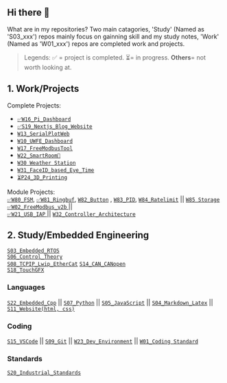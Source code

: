 ## Hi there 👋

What are in my repositories?
Two main catagories, 'Study' (Named as 'S03_xxx') repos mainly focus on gainning skill and my study notes, 'Work' (Named as 'W01_xxx') repos are completed work and projects.

> Legends: ✅ = project is completed. ⏳= in progress. **Others**= not worth looking at.

## 1. Work/Projects  <!--  The  work I've done -->
Complete Projects: <br>
- [`✅W16_Pi_Dashboard` ](https://github.com/ArthurQiangLi/W16_PiDashboard)
- [`✅S19_Nextjs_Blog_Website`](https://github.com/ArthurQiangLi/S19_Nextjs_Blog_Website) 
- [`W13_SerialPlotWeb`](https://github.com/ArthurQiangLi/W13_SerialPlotWeb) 
- [`W10_UWFE_Dashboard`]()
- [`W17_FreeModbusTool`](https://github.com/ArthurQiangLi/W17_FreeModbusTool) 
- [`W22_SmartRoom🐶` ]()
- [`W30 Weather Station`]()
- [`W31_FaceID_based_Eye_Time`](https://github.com/ArthurQiangLi/W31_FaceID_based_Eye_Time)
- [`⏳P24_3D_Printing`](https://github.com/ArthurQiangLi/P24_3D_Printing)
 
 Module Projects:<br>
[`✅W80_FSM`](https://github.com/ArthurQiangLi/W80_FSM), 
[`✅W81_Ringbuf`](https://github.com/ArthurQiangLi/W81_Ringbuf), 
[`W82_Button`](https://github.com/ArthurQiangLi/W82_Button) ,
[`W83_PID`](https://github.com/ArthurQiangLi/W83_PID),
[`W84_Ratelimit`](https://github.com/ArthurQiangLi/W84_Ratelimit) ||
[`W85 Storage`](https://github.com/ArthurQiangLi/W85_Storage)
<br>
[`✅W02_FreeModbus_v2b` ](https://github.com/ArthurQiangLi/W02_FreeModbus_v2b) ||  
[`✅W21_USB_IAP` ](https://github.com/ArthurQiangLi/W21_USB_IAP) || [`W32_Controller_Architecture`](https://github.com/ArthurQiangLi/W32_Controller_Architecture)

 

## 2. Study/Embedded Engineering <!-- I borrow/learn others work -->

 [`S03_Embedded_RTOS`](https://github.com/ArthurQiangLi/S03_Embedded_RTOS)<br>
 [`S06_Control_Theory`](https://github.com/ArthurQiangLi/S06_Control_Theory.git) <br>
 [`S08_TCPIP_Lwip_EtherCat`](https://github.com/ArthurQiangLi/S08_TCPIP_Lwip_EtherCat) 
 [`S14_CAN_CANopen`](https://github.com/ArthurQiangLi/S14_CAN_CANopen) <br>
 [`S18_TouchGFX`](https://github.com/ArthurQiangLi/S18_TouchGFX.git) 

### Languages
[`S22_Embedded_Cpp`](https://github.com/ArthurQiangLi/S22_Embedded_Cpp) || [`S07_Python`](https://github.com/ArthurQiangLi/S07_Python)  ||   [`S05_JavaScript`](https://github.com/ArthurQiangLi/S05_JavaScript) || [`S04_Markdown_Latex`](https://github.com/ArthurQiangLi/S04_Markdown_Latex.git)  || [`S11_Website(html, css)` ](https://github.com/ArthurQiangLi/S11_Website)
### Coding 
[`S15_VSCode`](https://github.com/ArthurQiangLi/S15_VSCode)  ||  [`S09_Git`](https://github.com/ArthurQiangLi/S09_Git)  ||  [`W23_Dev_Environment`](https://github.com/ArthurQiangLi/W23_Dev_Environment)  || [`W01_Coding Standard`](https://github.com/ArthurQiangLi/W01_Coding_Standard) 

### Standards
[`S20_Industrial_Standards`](https://github.com/ArthurQiangLi/S20_Industrial_Standards) 


<!--
**ArthurQiangLi/arthurqiangli** is a ✨ _special_ ✨ repository because its `README.md` (this file) appears on your GitHub profile.

Here are some ideas to get you started:

- 🔭 I’m currently working on ...
- 🌱 I’m currently learning ...
- 👯 I’m looking to collaborate on ...
- 🤔 I’m looking for help with ...
- 💬 Ask me about ...
- 📫 How to reach me: ...
- 😄 Pronouns: ...
- ⚡ Fun fact: ...

| Icon  | Meaning / Usage |
|-------|---------------|
| ✅ | Success, confirmation, or a good choice |
| 🚀 | Excitement, speed, or improvement |
| 🔥 | Something cool, trendy, or powerful |
| ⚡ | Speed, quick action, or performance boost |
| 🛠️ | Tools, fixing, or configuration |
| 💡 | Idea, tip, or insight |
| 📌 | Important point or note |
| 🔍 | Searching, investigating, or analyzing |
| ⚠️ 🔔  | Warning, caution, or something to be careful about |
| ❌ | Error, mistake, or something not recommended |
| 📜 | Code snippet or documentation reference |
| 📝 | Writing-related, documentation, or editing |
| 🎨 | Design, UI, or styling-related topics |
| 📦 | Package, module, or software component |
| ⏳ | Waiting, processing, or time-related |

chatGPT mostly uses ✅, 🚀, and 🔥 to highlight key takeaways.  😊

"The 'Study' page mainly focuses on gaining skills and my study notes, while the 'Work' page highlights completed work and projects."

|**WORK** | Industrial Use Related, or from my work experiences|

|**STUDY** | Academic related, or when I was studying something |


-->
